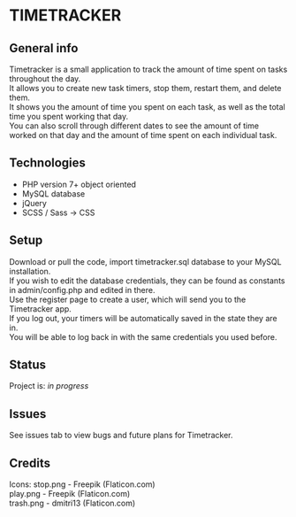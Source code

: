 # TIMETRACKER

## General info
Timetracker is a small application to track the amount of time spent on tasks throughout the day.\
It allows you to create new task timers, stop them, restart them, and delete them.\
It shows you the amount of time you spent on each task, as well as the total time you spent working that day.\
You can also scroll through different dates to see the amount of time worked on that day and the amount of time spent on each individual task.

## Technologies
* PHP version 7+ object oriented
* MySQL database
* jQuery
* SCSS / Sass -> CSS

## Setup
Download or pull the code, import timetracker.sql database to your MySQL installation.\
If you wish to edit the database credentials, they can be found as constants in admin/config.php and edited in there.\
Use the register page to create a user, which will send you to the Timetracker app.\
If you log out, your timers will be automatically saved in the state they are in.\
You will be able to log back in with the same credentials you used before.

## Status
Project is: _in progress_

## Issues
See issues tab to view bugs and future plans for Timetracker.

## Credits
Icons:
stop.png - Freepik (Flaticon.com)\
play.png - Freepik (Flaticon.com)\
trash.png - dmitri13 (Flaticon.com)
